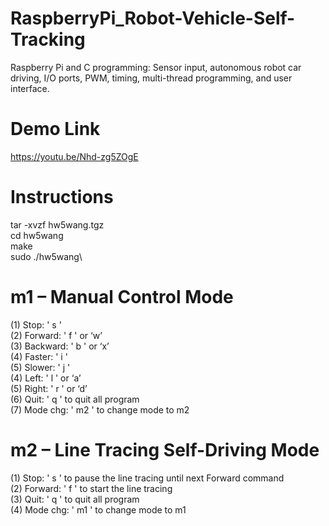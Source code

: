 # RaspberryPi_Robot-Vehicle-Self-Tracking
Raspberry Pi and C programming: Sensor input, autonomous robot car driving, I/O ports, PWM,
timing, multi-thread programming, and user interface.

# Demo Link
https://youtu.be/Nhd-zg5ZOgE

# Instructions
tar -xvzf hw5wang.tgz\
cd hw5wang\
make\
sudo ./hw5wang\

# m1 – Manual Control Mode
 (1) Stop: ' s '\
 (2) Forward: ' f ' or ‘w’\
 (3) Backward: ' b ' or ‘x’\
 (4) Faster: ' i '\
 (5) Slower: ' j '\
 (4) Left: ' l ' or ‘a’\
 (5) Right: ' r ' or ‘d’\
 (6) Quit: ' q ' to quit all program\
 (7) Mode chg: ' m2 ' to change mode to m2
 
# m2 – Line Tracing Self-Driving Mode
 (1) Stop: ' s ' to pause the line tracing until next Forward command\
 (2) Forward: ' f ' to start the line tracing\
 (3) Quit: ' q ' to quit all program\
 (4) Mode chg: ' m1 ' to change mode to m1
